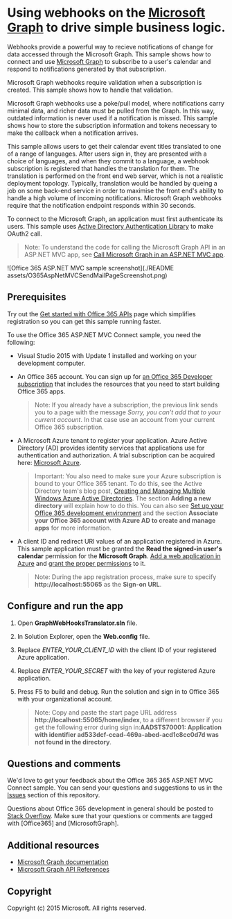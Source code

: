 # Using webhooks on the [Microsoft Graph](https://graph.microsoft.io) to drive simple business logic.

Webhooks provide a powerful way to recieve notifications of change for data accessed through the Microsoft Graph. This sample shows how to connect and use [Microsoft Graph](https://graph.microsoft.io) to subscribe to a user's calendar and respond to notifications generated by that subscription.

Microsoft Graph webhooks require validation when a subscription is created. This sample shows how to handle that validation.

Microsoft Graph webhooks use a poke/pull model, where notifications carry minimal data, and richer data must be pulled from the Graph.  In this way, outdated information is never used if a notification is missed.  This sample shows how to store the subscription information and tokens necessary to make the callback when a notification arrives.

This sample allows users to get their calendar event titles translated to one of a range of languages.  After users sign in, they are presented with a choice of languages, and when they commit to a language, a webhook subscription is registered that handles the translation for them.  The translation is performed on the front end web server, which is not a realistic deployment topology.  Typically, translation would be handled by queing a job on some back-end service in order to maximise the front end's ability to handle a high volume of incoming notifications.  Microsoft Graph webhooks require that the notification endpoint responds within 30 seconds.  

To connect to the Microsoft Graph, an application must first authenticate its users. This sample uses [Active Directory Authentication Library](https://msdn.microsoft.com/en-us/library/azure/jj573266.aspx) to make OAuth2 call.

> Note: To understand the code for calling the Microsoft Graph API in an ASP.NET MVC app, see [Call Microsoft Graph in an ASP.NET MVC app](https://graph.microsoft.io/en-us/docs/platform/aspnetmvc).

![Office 365 ASP.NET MVC sample screenshot](./README assets/O365AspNetMVCSendMailPageScreenshot.png)

## Prerequisites

Try out the [Get started with Office 365 APIs](http://dev.office.com/getting-started/office365apis?platform=option-dotnet#setup) page which simplifies registration so you can get this sample running faster.

To use the Office 365 ASP.NET MVC Connect sample, you need the following:
* Visual Studio 2015 with Update 1 installed and working on your development computer. 

* An Office 365 account. You can sign up for [an Office 365 Developer subscription](https://portal.office.com/Signup/Signup.aspx?OfferId=6881A1CB-F4EB-4db3-9F18-388898DAF510&DL=DEVELOPERPACK&ali=1#0) that includes the resources that you need to start building Office 365 apps.

     > Note: If you already have a subscription, the previous link sends you to a page with the message *Sorry, you can’t add that to your current account*. In that case use an account from your current Office 365 subscription.
* A Microsoft Azure tenant to register your application. Azure Active Directory (AD) provides identity services that applications use for authentication and authorization. A trial subscription can be acquired here: [Microsoft Azure](https://account.windowsazure.com/SignUp).

     > Important: You also need to make sure your Azure subscription is bound to your Office 365 tenant. To do this, see the Active Directory team's blog post, [Creating and Managing Multiple Windows Azure Active Directories](http://blogs.technet.com/b/ad/archive/2013/11/08/creating-and-managing-multiple-windows-azure-active-directories.aspx). The section **Adding a new directory** will explain how to do this. You can also see [Set up your Office 365 development environment](https://msdn.microsoft.com/office/office365/howto/setup-development-environment#bk_CreateAzureSubscription) and the section **Associate your Office 365 account with Azure AD to create and manage apps** for more information.
* A client ID and redirect URI values of an application registered in Azure. This sample application must be granted the **Read the signed-in user's calendar** permission for the **Microsoft Graph**. [Add a web application in Azure](https://msdn.microsoft.com/office/office365/HowTo/add-common-consent-manually#bk_RegisterWebApp) and [grant the proper permissions](https://github.com/OfficeDev/O365-AspNetMVC-Microsoft-Graph-Connect/wiki/Grant-permissions-to-the-Connect-application-in-Azure) to it.

     > Note: During the app registration process, make sure to specify **http://localhost:55065** as the **Sign-on URL**.  

## Configure and run the app
1. Open **GraphWebHooksTranslator.sln** file. 
2. In Solution Explorer, open the **Web.config** file. 
3. Replace *ENTER_YOUR_CLIENT_ID* with the client ID of your registered Azure application.
4. Replace *ENTER_YOUR_SECRET* with the key of your registered Azure application.
3. Press F5 to build and debug. Run the solution and sign in to Office 365 with your organizational account.

     > Note: Copy and paste the start page URL address **http://localhost:55065/home/index**, to a different browser if you get the following error during sign in:**AADSTS70001: Application with identifier ad533dcf-ccad-469a-abed-acd1c8cc0d7d was not found in the directory**.

## Questions and comments

We'd love to get your feedback about the Office 365 365 ASP.NET MVC Connect sample. You can send your questions and suggestions to us in the [Issues](https://github.com/OfficeDev/O365-AspNetMVC-Microsoft-Graph-Connect/issues) section of this repository.

Questions about Office 365 development in general should be posted to [Stack Overflow](http://stackoverflow.com/questions/tagged/Office365+API). Make sure that your questions or comments are tagged with [Office365] and [MicrosoftGraph].
  
## Additional resources

* [Microsoft Graph documentation](http://graph.microsoft.io)
* [Microsoft Graph API References](http://graph.microsoft.io/docs/api-reference/v1.0)


## Copyright
Copyright (c) 2015 Microsoft. All rights reserved.
